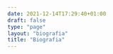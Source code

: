 ```yaml
---
date: 2021-12-14T17:29:40+01:00
draft: false
type: "page"
layout: "biografia"
title: "Biografia"
---
```


